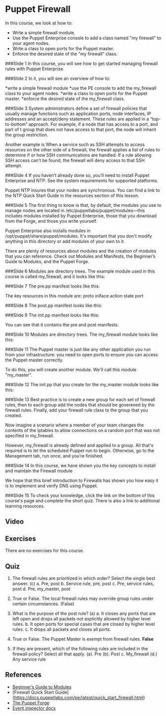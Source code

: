 # Puppet Firewall
In this course, we look at how to:

*   Write a simple firewall module.
*   Use the Puppet Enterprise console to add a class named "my firewall" to your agent nodes.
*   Write a class to open ports for the Puppet master.
*   Enforce the desired state of the "my firewall" class.


###Slide 1
In this course, you will see how to get started managing firewall rules with Puppet Enterprise.


###Slide 2
In it, you will see an overview of how to:

*write a simple firewall module
*use the PE console to add the my_firewall class to your agent nodes.
*write a class to open ports for the Puppet master.
*enforce the desired state of the my_firewall class.


###Slide 3
System administrators define a set of firewall policies that usually manage functions such as application ports, node interfaces, IP addresses and an accept/deny statement. These rules are applied in a “top-to-bottom” approach. For example, if a node that has access to a port, and part of t group that does not have access to that port, the node will inherit the group restriction. 

Another example is When a service such as SSH attempts to access resources on the other side of a firewall, the firewall applies a list of rules to determine if or how SSH communications are handled. If a rule allowing SSH access can’t be found, the firewall will deny access to that SSH attempt.


###Slide 4
If you haven’t already done so, you’ll need to install Puppet Enterprise and NTP. See the system requirements for supported platforms.

Puppet NTP insures that your nodes are synchronous. You can find a link to the NTP Quick Start Guide in the resources section of this lesson.


###Slide 5
The first thing to know is that, by default, the modules you use to manage nodes are located in /etc/puppetlabs/puppet/modules—this includes modules installed by Puppet Enterprise, those that you download from the Forge, and those you write yourself.

Puppet Enterprise also installs modules in /opt/puppet/share/puppet/modules. It's important that you don't modify anything in this directory or add modules of your own to it.

There are plenty of resources about modules and the creation of modules that you can reference. Check out Modules and Manifests, the Beginner’s Guide to Modules, and the Puppet Forge.


###Slide 6
Modules are directory trees. The example module used in this course is called my_firewall, and it looks like this:


###Slide 7
The pre.pp manifest looks like this:

The key resources in this module are:
proto
iniface
action
state
port


###Slide 8
The post.pp manifest looks like this:


###Slide 9
The init.pp manifest looks like this:

You can see that it contains the pre and post manifests.

###Slide 10
Modules are directory trees. The my_firewall module looks like this:


###Slide 11
The Puppet master is just like any other application you run from your infrastructure: you need to open ports to ensure you can access the Puppet master correctly.

To do this, you will create another module. We'll call this module "my_master".


###Slide 12
The init.pp that you create for the my_master module looks like this:


###Slide 13
Best practice is to create a new group for each set of firewall rules, then to each group add the nodes that should be goverened by the firewall rules. Finally, add your firewall rule class to the group that you created.

Now imagine a scenario where a member of your team changes the contents of the iptables to allow connections on a random port that was not specified in my_firewall.

However, my_firewall is already defined and applied to a group. All that's required is to let the scheduled Puppet run to begin. Otherwise, go to the Management tab, run once, and you’re finished. 


###Slide 14
In this course, we have shown you the key concepts to install and maintain the Firewall module

We hope that this brief introduction to Firewalls has shown you how easy it is to implement and verify DNS using Puppet.


###Slide 15
To check your knowledge, click the link on the bottom of this course's page and complete the short quiz. There is also a link to additional learning resources.


## Video ##

## Exercises ##
There are no exercises for this course.

## Quiz ##

1. The firewall rules are prioritized in which order? Select the single best answer. (c)
a. Pre, post
b. Service rule, pre, post
c. Pre, service rules, post
d. Pre, my_master, post

2. True or False. The local firewall rules may override group rules under certain circumstances. (False)

3. What is the purpose of the post rule? (a)
a. It closes any ports that are left open and drops all packets not explicitly allowed by higher level rules.
b. It open ports for special cases that are closed by higher level rules.
c. It drops all packets and closes all ports.

4. True or False. The Puppet Master is exempt from firewall rules. **False**

5. If they are present, which of the following rules are included in the firewall policy? Select all that apply.
(a). Pre
(b). Post
c. My_firewall
(d.) Any service rule

## References ##
* [Beginner’s Guide to Modules](https://docs.puppetlabs.com/pe/latest/guides/module_guides/bgtm.html)
* [Firewall Quick Start Guide] (https://docs.puppetlabs.com/pe/latest/quick_start_firewall.html)
* [The Puppet Forge](https://forge.puppetlabs.com/)
* [Event inspector docs](https://docs.puppetlabs.com/pe/latest/console_event_inspector)
